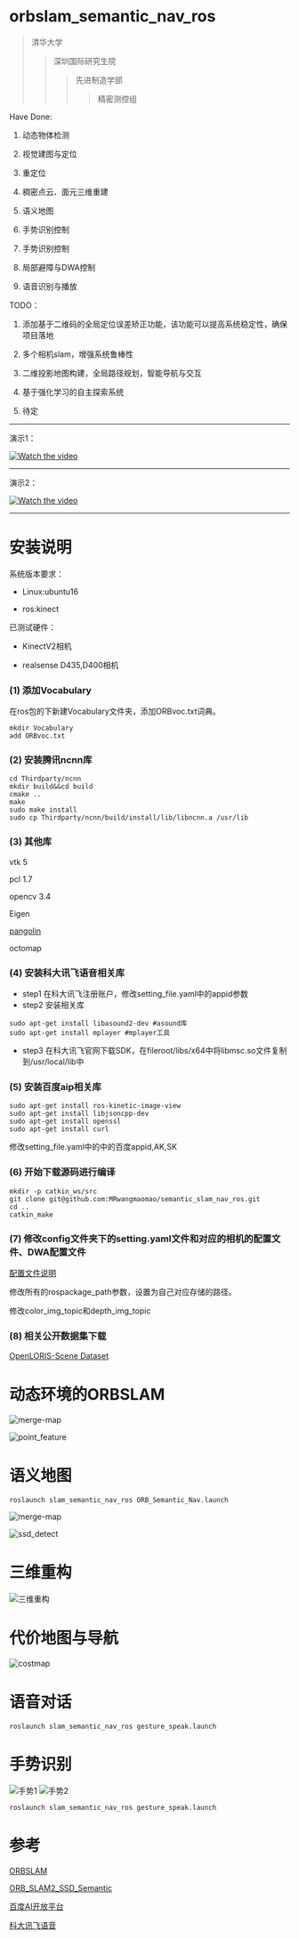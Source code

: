 <!--
 * @Author: 王培荣
 * @Date: 2019-12-31 15:21:52
 * @LastEditTime : 2020-01-15 14:12:40
 * @LastEditors  : Please set LastEditors
 * @Description: In User Settings Edit
 * @FilePath: /catkin_ws/src/orbslam_semantic_nav_ros/README.md
 -->
# orbslam_semantic_nav_ros

> 清华大学
> > 深圳国际研究生院
> > > 先进制造学部
> > > > 精密测控组

Have Done:

1. 动态物体检测
  
2. 视觉建图与定位

3. 重定位

4. 稠密点云、面元三维重建

5. 语义地图

6. 手势识别控制

7. 手势识别控制

8. 局部避障与DWA控制

9. 语音识别与播放


TODO：
    
1. 添加基于二维码的全局定位误差矫正功能，该功能可以提高系统稳定性，确保项目落地

2. 多个相机slam，增强系统鲁棒性

3. 二维投影地图构建，全局路径规划，智能导航与交互

4. 基于强化学习的自主探索系统

5. 待定

---
演示1：

[![Watch the video](image/cover1.png)](https://www.bilibili.com/video/av81958116)

---

演示2：

[![Watch the video](image/cover2.png)](https://www.bilibili.com/video/av81398597)

---

# 安装说明

系统版本要求：

- Linux:ubuntu16

- ros:kinect

已测试硬件：

- KinectV2相机

- realsense D435,D400相机

### (1) 添加Vocabulary

在ros包的下新建Vocabulary文件夹，添加ORBvoc.txt词典。

```
mkdir Vocabulary
add ORBvoc.txt
```

### (2) 安装腾讯ncnn库

```
cd Thirdparty/ncnn
mkdir build&&cd build
cmake ..
make
sudo make install
sudo cp Thirdparty/ncnn/build/install/lib/libncnn.a /usr/lib
```

### (3) 其他库

vtk 5

pcl 1.7

opencv 3.4

Eigen

[pangolin](https://github.com/stevenlovegrove/Pangolin)

octomap

### (4) 安装科大讯飞语音相关库
- step1 在科大讯飞注册账户，修改setting_file.yaml中的appid参数
- step2 安装相关库
```
sudo apt-get install libasound2-dev #asound库
sudo apt-get install mplayer #mplayer工具
```
- step3 在科大讯飞官网下载SDK，在fileroot/libs/x64中将libmsc.so文件复制到/usr/local/lib中


### (5) 安装百度aip相关库
```
sudo apt-get install ros-kinetic-image-view
sudo apt-get install libjsoncpp-dev
sudo apt-get install openssl
sudo apt-get install curl
```

修改setting_file.yaml中的中的百度appid,AK,SK

### (6) 开始下载源码进行编译
```
mkdir -p catkin_ws/src
git clone git@github.com:MRwangmaomao/semantic_slam_nav_ros.git
cd ..
catkin_make
```

### (7) 修改config文件夹下的setting.yaml文件和对应的相机的配置文件、DWA配置文件

[配置文件说明](config/README.md)

修改所有的rospackage_path参数，设置为自己对应存储的路径。

修改color_img_topic和depth_img_topic

### (8) 相关公开数据集下载

[OpenLORIS-Scene Dataset](https://lifelong-robotic-vision.github.io/dataset/scene)

# 动态环境的ORBSLAM
![merge-map](image/dynamic_pic2.png) 


![point_feature](image/pointfeature1.png)

# 语义地图

```
roslaunch slam_semantic_nav_ros ORB_Semantic_Nav.launch
```
![merge-map](image/ssd_map1.png)

![ssd_detect](image/ssd_detect1.png)


# 三维重构
![三维重构](image/3d_restructure1.png)

# 代价地图与导航
![costmap](image/costmap1.png)

# 语音对话
```
roslaunch slam_semantic_nav_ros gesture_speak.launch 
```

# 手势识别

![手势1](image/gesture1.png) ![手势2](image/gesture2.png)

```
roslaunch slam_semantic_nav_ros gesture_speak.launch
```

# 参考

[ORBSLAM](https://github.com/raulmur/ORB_SLAM2)

[ORB_SLAM2_SSD_Semantic](https://github.com/Ewenwan/ORB_SLAM2_SSD_Semantic)

[百度AI开放平台](https://ai.baidu.com/)

[科大讯飞语音](https://www.xfyun.cn/)
